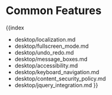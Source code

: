 Common Features
=============================

{{index
- desktop/localization.md
- desktop/fullscreen_mode.md
- desktop/undo_redo.md
- desktop/message_boxes.md
- desktop/accessibility.md
- desktop/keyboard_navigation.md
- desktop/content_security_policy.md
- desktop/jquery_integration.md
}}